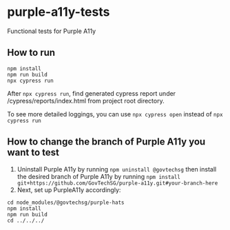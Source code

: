 # purple-a11y-tests
Functional tests for Purple A11y

## How to run
```
npm install
npm run build
npx cypress run
```
After `npx cypress run`, find generated cypress report under /cypress/reports/index.html from project root directory.  

To see more detailed loggings, you can use `npx cypress open` instead of `npx cypress run`

## How to change the branch of Purple A11y you want to test
1) Uninstall Purple A11y by running `npm uninstall @govtechsg` then install the desired branch of Purple A11y by running `npm install git+https://github.com/GovTechSG/purple-a11y.git#your-branch-here`
2) Next, set up PurpleA11y accordingly:
```
cd node_modules/@govtechsg/purple-hats
npm install
npm run build
cd ../../../
```
